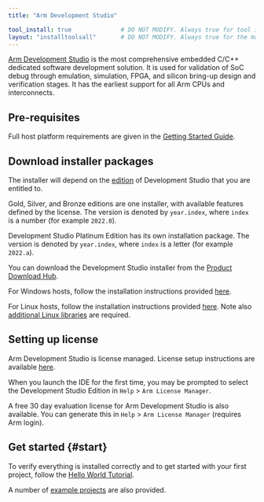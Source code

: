 ```yaml
---
title: "Arm Development Studio"

tool_install: true              # DO NOT MODIFY. Always true for tool installs
layout: "installtoolsall"       # DO NOT MODIFY. Always true for the main page of tool installs
---
```

[Arm Development Studio](https://developer.arm.com/Tools%20and%20Software/Arm%20Development%20Studio) is the most comprehensive embedded C/C++ dedicated software development solution. It is used for validation of SoC debug through emulation, simulation, FPGA, and silicon bring-up design and verification stages. It has the earliest support for all Arm CPUs and interconnects.

## Pre-requisites

Full host platform requirements are given in the [Getting Started Guide](https://developer.arm.com/documentation/101469/2022-0/Installing-and-configuring-Arm-Development-Studio/Hardware-and-host-platform-requirements).

## Download installer packages

The installer will depend on the [edition](https://developer.arm.com/Tools%20and%20Software/Arm%20Development%20Studio#Editions) of Development Studio that you are entitled to. 

Gold, Silver, and Bronze editions are one installer, with available features defined by the license. The version is denoted by `year.index`, where `index` is a number (for example `2022.0`).

Development Studio Platinum Edition has its own installation package. The version is denoted by `year.index`, where `index` is a letter (for example `2022.a`).

You can download the Development Studio installer from the [Product Download Hub](https://developer.arm.com/downloads).

For Windows hosts, follow the installation instructions provided [here](https://developer.arm.com/documentation/101469/latest/Installing-and-configuring-Arm-Development-Studio/Installing-on-Windows).

For Linux hosts, follow the installation instructions provided [here](https://developer.arm.com/documentation/101469/latest/Installing-and-configuring-Arm-Development-Studio/Installing-on-Linux). Note also [additional Linux libraries](https://developer.arm.com/documentation/101469/latest/Installing-and-configuring-Arm-Development-Studio/Additional-Linux-libraries) are required.

## Setting up license

Arm Development Studio is license managed. License setup instructions are available [here](../license/).

When you launch the IDE for the first time, you may be prompted to select the Development Studio Edition in `Help` > `Arm License Manager`.

A free 30 day evaluation license for Arm Development Studio is also available. You can generate this in `Help` > `Arm License Manager` (requires Arm login).

## Get started {#start}

To verify everything is installed correctly and to get started with your first project, follow the [Hello World Tutorial](https://developer.arm.com/documentation/101469/latest/Tutorials/Tutorial--Hello-World).

A number of [example projects](https://developer.arm.com/documentation/101469/latest/Projects-and-examples-in-Arm-Development-Studio/Examples-provided-with-Arm-Development-Studio) are also provided.

